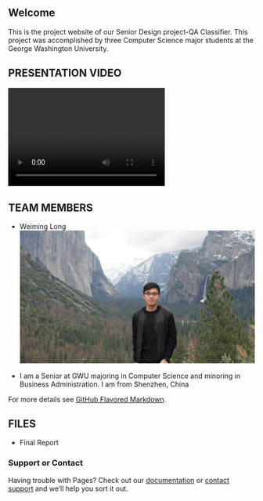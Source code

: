 ## Welcome

This is the project website of our Senior Design project-QA Classifier. This project was accomplished by three Computer Science major students at the George Washington University.

## PRESENTATION VIDEO

<video src="video.mp4" width="320" height="200" controls preload></video>

## TEAM MEMBERS
- Weiming Long
![image](images/Weiming.jpg)
* I am a Senior at GWU majoring in Computer Science and minoring in Business Administration. I am from Shenzhen, China

For more details see [GitHub Flavored Markdown](https://guides.github.com/features/mastering-markdown/).

## FILES
- Final Report
### Support or Contact

Having trouble with Pages? Check out our [documentation](https://help.github.com/categories/github-pages-basics/) or [contact support](https://github.com/contact) and we’ll help you sort it out.
